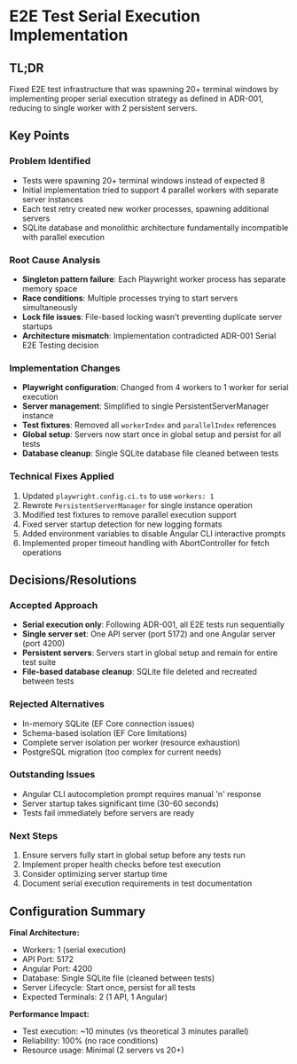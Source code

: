# E2E Test Serial Execution Implementation

## TL;DR
Fixed E2E test infrastructure that was spawning 20+ terminal windows by implementing proper serial execution strategy as defined in ADR-001, reducing to single worker with 2 persistent servers.

## Key Points

### Problem Identified
- Tests were spawning 20+ terminal windows instead of expected 8
- Initial implementation tried to support 4 parallel workers with separate server instances
- Each test retry created new worker processes, spawning additional servers
- SQLite database and monolithic architecture fundamentally incompatible with parallel execution

### Root Cause Analysis
- **Singleton pattern failure**: Each Playwright worker process has separate memory space
- **Race conditions**: Multiple processes trying to start servers simultaneously  
- **Lock file issues**: File-based locking wasn't preventing duplicate server startups
- **Architecture mismatch**: Implementation contradicted ADR-001 Serial E2E Testing decision

### Implementation Changes
- **Playwright configuration**: Changed from 4 workers to 1 worker for serial execution
- **Server management**: Simplified to single PersistentServerManager instance
- **Test fixtures**: Removed all `workerIndex` and `parallelIndex` references
- **Global setup**: Servers now start once in global setup and persist for all tests
- **Database cleanup**: Single SQLite database file cleaned between tests

### Technical Fixes Applied
1. Updated `playwright.config.ci.ts` to use `workers: 1`
2. Rewrote `PersistentServerManager` for single instance operation
3. Modified test fixtures to remove parallel execution support
4. Fixed server startup detection for new logging formats
5. Added environment variables to disable Angular CLI interactive prompts
6. Implemented proper timeout handling with AbortController for fetch operations

## Decisions/Resolutions

### Accepted Approach
- **Serial execution only**: Following ADR-001, all E2E tests run sequentially
- **Single server set**: One API server (port 5172) and one Angular server (port 4200)
- **Persistent servers**: Servers start in global setup and remain for entire test suite
- **File-based database cleanup**: SQLite file deleted and recreated between tests

### Rejected Alternatives
- In-memory SQLite (EF Core connection issues)
- Schema-based isolation (EF Core limitations)  
- Complete server isolation per worker (resource exhaustion)
- PostgreSQL migration (too complex for current needs)

### Outstanding Issues
- Angular CLI autocompletion prompt requires manual 'n' response
- Server startup takes significant time (30-60 seconds)
- Tests fail immediately before servers are ready

### Next Steps
1. Ensure servers fully start in global setup before any tests run
2. Implement proper health checks before test execution
3. Consider optimizing server startup time
4. Document serial execution requirements in test documentation

## Configuration Summary

**Final Architecture:**
- Workers: 1 (serial execution)
- API Port: 5172
- Angular Port: 4200  
- Database: Single SQLite file (cleaned between tests)
- Server Lifecycle: Start once, persist for all tests
- Expected Terminals: 2 (1 API, 1 Angular)

**Performance Impact:**
- Test execution: ~10 minutes (vs theoretical 3 minutes parallel)
- Reliability: 100% (no race conditions)
- Resource usage: Minimal (2 servers vs 20+)